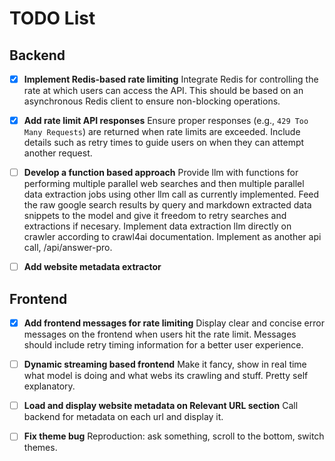 # TODO List

## Backend
- [x] **Implement Redis-based rate limiting**
  Integrate Redis for controlling the rate at which users can access the API. This should be based on an asynchronous Redis client to ensure non-blocking operations.

- [x] **Add rate limit API responses**
  Ensure proper responses (e.g., `429 Too Many Requests`) are returned when rate limits are exceeded. Include details such as retry times to guide users on when they can attempt another request.

- [ ] **Develop a function based approach**
  Provide llm with functions for performing multiple parallel web searches and then multiple parallel data extraction jobs using other llm call as currently implemented.
  Feed the raw google search results by query and markdown extracted data snippets to the model and give it freedom to retry searches and extractions if necesary.
  Implement data extraction llm directly on crawler according to crawl4ai documentation.
  Implement as another api call, /api/answer-pro.

- [ ] **Add website metadata extractor**

## Frontend
- [x] **Add frontend messages for rate limiting**
  Display clear and concise error messages on the frontend when users hit the rate limit. Messages should include retry timing information for a better user experience.

- [ ] **Dynamic streaming based frontend**
  Make it fancy, show in real time what model is doing and what webs its crawling and stuff. Pretty self explanatory.

- [ ] **Load and display website metadata on Relevant URL section**
  Call backend for metadata on each url and display it.

- [ ] **Fix theme bug**
  Reproduction: ask something, scroll to the bottom, switch themes.